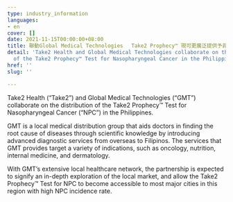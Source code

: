 ```yaml
---
type: industry_information
languages:
- en
cover: []
date: 2021-11-15T00:00:00+08:00
title: 聯動Global Medical Technologies　 Take2 Prophecy™ 現可更廣泛提供予菲律賓民眾
detail: 'Take2 Health and Global Medical Technologies collaborate on the distribution
  of the Take2 Prophecy™ Test for Nasopharyngeal Cancer in the Philippines. '
href: ''
slug: ''

---
```

Take2 Health (“Take2”) and Global Medical Technologies (“GMT”) collaborate on the distribution of the Take2 Prophecy™ Test for Nasopharyngeal Cancer (“NPC”) in the Philippines. 

GMT is a local medical distribution group that aids doctors in finding the root cause of diseases through scientific knowledge by introducing advanced diagnostic services from overseas to Filipinos. The services that GMT provides target a variety of indications, such as oncology, nutrition, internal medicine, and dermatology. 

With GMT’s extensive local healthcare network, the partnership is expected to signify an in-depth exploration of the local market, and allow the Take2 Prophecy™ Test for NPC to become accessible to most major cities in this region with high NPC incidence rate.
